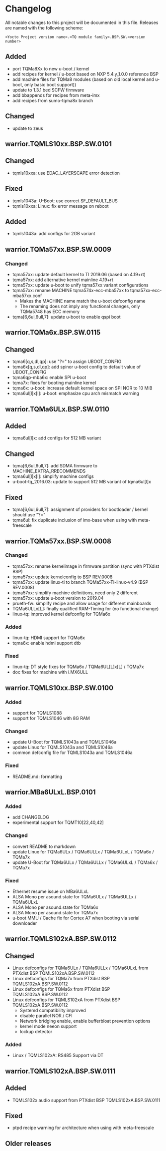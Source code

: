 # Changelog

All notable changes to this project will be documented in this file.
Releases are named with the following scheme:

`<Yocto Project version name>.<TQ module family>.BSP.SW.<version number>`

## Added

* port TQMa8Xx to new u-boot / kernel
* add recipes for kernel / u-boot based on NXP 5.4.y_1.0.0 reference BSP
* add machine files for TQMa8 modules (based on old local kernel and u-boot,
  only basic boot support))
* update to 1.3.1 bed SCFW firmware
* add bbappends for recipes from meta-imx
* add recipes from sumo-tqma8x branch

## Changed

* update to zeus

## warrior.TQMLS10xx.BSP.SW.0101

## Changed

* tqmls10xxa: use EDAC_LAYERSCAPE error detection

## Fixed

* tqmls1043a: U-Boot: use correct SF_DEFAULT_BUS
* tqmls10xxa: Linux: fix error message on reboot

## Added

* tqmls1043a: add configs for 2GB variant

## warrior.TQMa57xx.BSP.SW.0009

### Changed

* tqma57xx: update default kernel to TI 2019.06 (based on 4.19+rt)
* tqma57xx: add alternative kernel mainline 4.19+rt
* tqma57xx: update u-boot to unify tqma57xx variant configurations
* tqma57xx: rename MACHINE tqma574x-ecc-mba57xx to tqma57xx-ecc-mba57xx.conf
  * Makes the MACHINE name match the u-boot defconfig name
  * The renaming does not imply any functional changes, only TQMa5748 has
    ECC memory
* tqma\[6,6ul,6ull,7\]: update u-boot to enable qspi boot

## warrior.TQMa6x.BSP.SW.0115

## Changed

* tqma6\[q,s,dl,qp\]: use "?=" to assign UBOOT_CONFIG
* tqma6x\[q,s,dl,qp\]: add spinor u-boot config to default value of UBOOT_CONFIG
* tqma6qp-mba6x: enable SPI u-boot
* tqma7x: fixes for booting mainline kernel
* tqma6x: u-boot: increase default kernel space on SPI NOR to 10 MiB
* tqma6ul\[l\]x\[l\]: u-boot: emphasize cpu arch mismatch warning

## warrior.TQMa6ULx.BSP.SW.0110

## Added

* tqma6ul\[l\]x: add configs for 512 MB variant

## Changed

* tqma\[6,6ul,6ull,7\]: add SDMA firmware to MACHINE\_EXTRA\_RRECOMMENDS
* tqma6ul\[l\]x\[l\]: simplify machine configs
* u-boot-tq_2016.03: update to support 512 MB variant of tqma6ul\[l\]x

## Fixed

* tqma\[6,6ul,6ull,7\]: assignment of providers for bootloader / kernel should use "?="
* tqma6ul: fix duplicate inclusion of imx-base when using with meta-freescale

## warrior.TQMa57xx.BSP.SW.0008

### Changed

* tqma57xx: rename kernelimage in firmware partition (sync with PTXdist BSP)
* tqma57xx: update kernelconfig to BSP REV.0008
* tqma57xx: update linux-ti to branch TQMa57xx-TI-linux-v4.9 (BSP REV.0008)
* tqma57xx: simplify machine definitions, need only 2 different
* tqma57xx: update u-boot version to 2019.04
* prueth-fw: simplify recipe and allow usage for different mainboards
* TQMa6ULLx\[L\]: finally qualified RAM-Timing for (no functional change)
* linux-tq: improved kernel defconfig for TQMa6x

### Added

* linux-tq: HDMI support for TQMa6x
* tqma6x: enable hdmi support dtb

### Fixed

* linux-tq: DT style fixes for TQMa6x / TQMa6UL\[L\]x\[L\] / TQMa7x
* doc fixes for machine with i.MX6ULL

## warrior.TQMLS10xx.BSP.SW.0100

### Added

* support for TQMLS1088
* support for TQMLS1046 with 8G RAM

### Changed

* update U-Boot for TQMLS1043a and TQMLS1046a
* update Linux for TQMLS1043a and TQMLS1046a
* common defconfig file for TQMLS1043a and TQMLS1046a

### Fixed

* README.md: formatting

## warrior.MBa6ULxL.BSP.0101

### Added

* add CHANGELOG
* experimental support for TQMT10\[22,40,42\]

### Changed

* convert README to markdown
* update Linux for TQMa6ULx / TQMa6ULLx / TQMa6ULxL / TQMa6x / TQMa7x
* update U-Boot for TQMa6ULx / TQMa6ULLx / TQMa6ULxL / TQMa6x / TQMa7x

### Fixed

* Ethernet resume issue on MBa6ULxL
* ALSA Mono per asound.state for TQMa6ULx / TQMa6ULLx / TQMa6ULxL
* ALSA Mono per asound.state for TQMa6x
* ALSA Mono per asound.state for TQMa7x
* u-boot MMU / Cache fix for Cortex A7 when booting via serial downloader

## warrior.TQMLS102xA.BSP.SW.0112

## Changed

* Linux defconfigs for TQMa6ULx / TQMa6ULLx / TQMa6ULxL from PTXdist BSP TQMLS102xA.BSP.SW.0112
* Linux defconfigs for TQMa7x from PTXdist BSP TQMLS102xA.BSP.SW.0112
* Linux defconfigs for TQMa6x from PTXdist BSP TQMLS102xA.BSP.SW.0112
* Linux defconfigs for TQMLS102xA from PTXdist BSP TQMLS102xA.BSP.SW.0112
  * Systemd compatibility improved
  * disable parallel NOR / CFI
  * Network bridging enable, enable bufferbloat prevention options
  * kernel mode neeon support
  * lockup detector

### Added

* Linux / TQMLS102xA: RS485 Support via DT

## warrior.TQMLS102xA.BSP.SW.0111

## Added

* TQMLS102x audio support from PTXdist BSP TQMLS102xA.BSP.SW.0111

## Fixed

* ptpd recipe warning for architecture when using with meta-freescale

## Older releases
